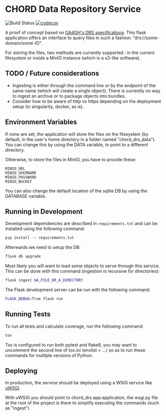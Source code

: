 # CHORD Data Repository Service

![Build Status](https://api.travis-ci.com/c3g/chord_drs.svg?branch=master)
[![codecov](https://codecov.io/gh/c3g/chord_drs/branch/master/graph/badge.svg)](https://codecov.io/gh/c3g/chord_drs)

A proof of concept based on [GA4GH's DRS specifications](https://ga4gh.github.io/data-repository-service-schemas/preview/release/drs-1.0.0/docs/).
This flask application offers an interface to query files in such 
a fashion: "drs://some-domain/some-ID".

For storing the files, two methods are currently supported : in the current filesystem
or inside a MinIO instance (which is a s3-like software).

## TODO / Future considerations

 - Ingesting is either through the command line or by the endpoint of the same name
 (which will create a single object). There is currently no way to ingest an archive
 or to package objects into bundles.
 - Consider how to be aware of http vs https depending on the deployment setup
 (in singularity, docker, as is).

## Environment Variables

If none are set, the application will store the files on the filesystem (by default,
in the user's home directory in a folder named "chord_drs_data"). You can change this
by using the DATA variable, to point to a different directory.

Otherwise, to store the files in MinIO, you have to provide these:

```
MINIO_URL
MINIO_USERNAME
MINIO_PASSWORD
MINIO_BUCKET
```

You can also change the default location of the sqlite DB by using the DATABASE variable.

## Running in Development

Development dependencies are described in `requirements.txt` and can be
installed using the following command:

```bash
pip install -r requirements.txt
```

Afterwards we need to setup the DB:

```bash
flask db upgrade
```

Most likely you will want to load some objects to serve through this service.
This can be done with this command (ingestion is recursive for directories):

```bash
flask ingest $A_FILE_OR_A_DIRECTORY
```

The Flask development server can be run with the following command:

```bash
FLASK_DEBUG=True flask run
```

## Running Tests

To run all tests and calculate coverage, run the following command:

```bash
tox
```

Tox is configured to run both pytest and flake8, you may want to uncomment
the second line of tox.ini (envlist = ...) so as to run these commands
for multiple versions of Python.

## Deploying

In production, the service should be deployed using a WSGI service like
[uWSGI](https://uwsgi-docs.readthedocs.io/en/latest/).

With uWSGI you should point to chord_drs.app:application, the wsgi.py file
at the root of the project is there to simplify executing the commands (such
as "ingest")
